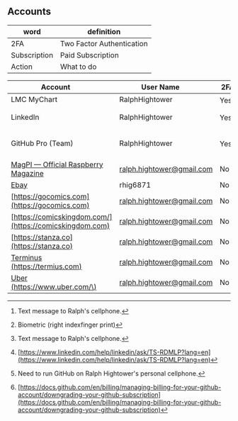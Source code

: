 ## Accounts

| word | definition |
|------|------------|
| 2FA | Two Factor Authentication |
| Subscription | Paid Subscription |
| Action | What to do |

| Account <image width='10%'> |   User Name <image width='10%'> | 2FA <image width='10%'>  | Subscription <image width='10%'> | Action <img width='50%'> |
|-------------|------------------------|-----------|------------------|-----------------------------------------------|
| LMC MyChart | RalphHightower | Yes[^1][^2] | No | Don't know |
| LinkedIn   | RalphHightower         | Yes[^1] | Yes | [Memorialize Account](https://www.linkedin.com/help/linkedin/ask/TS-RDMLP?lang=en)[^3]  |
| GitHub Pro (Team) | RalphHightower | Yes[^4] | Yes | [Downgrading your GitHub subscription](https://docs.github.com/en/billing/managing-billing-for-your-github-account/downgrading-your-github-subscription)[^5] | 
| [MagPI — Official Raspberry Magazine](https://magpi.raspberrypi.com/) | ralph.hightower@gmail.com | No | Yes | Cancel |
| [Ebay](https://www.ebay.com) | rhig6871 | No | No | Close |
| [https://gocomics.com](https://gocomics.com) | ralph.hightower@gmail.com | No | Yes | Cancel |
| [https://comicskingdom.com/](https://comicskingdom.com) | ralph.hightower@gmail.com | No | Yes | Cancel |
| [https://stanza.co](https://stanza.co) | ralph.hightower@gmail.com | No | Yes | Cancel |
| [Terminus \(https://termius.com)](https://termius.com/) | ralph.hightower@gmail.com | No | Yes | Cancel |
| [Uber \(https://www.uber.com/\)](https://www.uber.com/) | ralph.hightower@gmail.com | No | Yes | Cancel |
 
[^1]: Text message to Ralph's cellphone. 
[^2]: Biometric (right indexfinger print) 
[^3]: [https://www.linkedin.com/help/linkedin/ask/TS-RDMLP?lang=en](https://www.linkedin.com/help/linkedin/ask/TS-RDMLP?lang=en)
[^4]: Need to run GitHub on Ralph Hightower's personal cellphone.
[^5]: [https://docs.github.com/en/billing/managing-billing-for-your-github-account/downgrading-your-github-subscription](https://docs.github.com/en/billing/managing-billing-for-your-github-account/downgrading-your-github-subscription)
